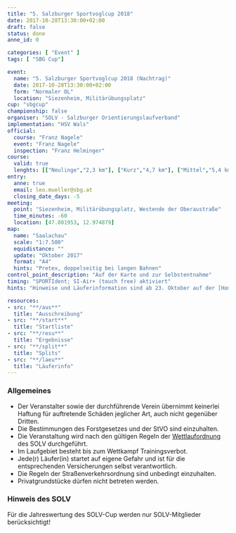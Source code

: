 ```yaml
---
title: "5. Salzburger Sportvoglcup 2018"
date: 2017-10-28T13:30:00+02:00
draft: false
status: done
anne_id: 0

categories: [ "Event" ]
tags: [ "SBG Cup"]

event:
  name: "5. Salzburger Sportvoglcup 2018 (Nachtrag)"
  date: 2017-10-28T13:30:00+02:00
  form: "Normaler OL"
  location: "Siezenheim, Militärübungsplatz"
cup: "sbgcup"
championship: false
organiser: "SOLV - Salzburger Orientierungslaufverband"
implementation: "HSV Wals" 
official:
  course: "Franz Nagele"
  event: "Franz Nagele"
  inspection: "Franz Helminger"
course:
  valid: true
  lenghts: [["Neulinge","2,3 km"], ["Kurz","4,7 km"], ["Mittel","5,4 km"], ["Lang","7,5 km"]]
entry:
  anne: true
  email: leo.mueller@sbg.at
  closing_date_days: -5
meeting:
  point: "Siezenheim, Militärübungsplatz, Westende der Oberaustraße"
  time_minutes: -60
  location: [47.801953, 12.974879]
map:
  name: "Saalachau"
  scale: "1:7.500"
  equidistance: ""
  update: "Oktober 2017"
  format: "A4"
  hints: "Pretex, doppelseitig bei langen Bahnen"
control_point_description: "Auf der Karte und zur Selbstentnahme"
timing: "SPORTIdent; SI-Air+ (touch free) aktiviert"
hints: "Hinweise und Läuferinformation sind ab 23. Oktober auf der [Homepage des HSV Wals](http://www.orientierungslauf-wals.at), auf der Website des [SOLV](http://www.ol-sbg.at) und ANNE ersichtlich"

resources:
- src: "**/aus**"
  title: "Ausschreibung"
- src: "**/start**"
  title: "Startliste"
- src: "**/resu**"
  title: "Ergebnisse"
- src: "**/split**"
  title: "Splits"
- src: "**/laeu**"
  title: "Läuferinfo"
---
```


### Allgemeines

- Der Veranstalter sowie der durchführende Verein übernimmt keinerlei Haftung für auftretende Schäden jeglicher Art, auch nicht gegenüber Dritten.
- Die Bestimmungen des Forstgesetzes und der StVO sind einzuhalten.
- Die Veranstaltung wird nach den gültigen Regeln der [Wettlaufordnung](../../wettlaufordnung) des SOLV durchgeführt.
- Im Laufgebiet besteht bis zum Wettkampf Trainingsverbot.
- Jede\(r) Läufer(in) startet auf eigene Gefahr und ist für die entsprechenden Versicherungen selbst verantwortlich.
- Die Regeln der Straßenverkehrsordnung sind unbedingt einzuhalten.
- Privatgrundstücke dürfen nicht betreten werden.

### Hinweis des SOLV
Für die Jahreswertung des SOLV-Cup werden nur SOLV-Mitglieder berücksichtigt!
